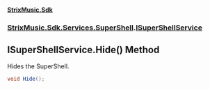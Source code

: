 #### [StrixMusic.Sdk](./index.md 'index')
### [StrixMusic.Sdk.Services.SuperShell](./StrixMusic-Sdk-Services-SuperShell.md 'StrixMusic.Sdk.Services.SuperShell').[ISuperShellService](./StrixMusic-Sdk-Services-SuperShell-ISuperShellService.md 'StrixMusic.Sdk.Services.SuperShell.ISuperShellService')
## ISuperShellService.Hide() Method
Hides the SuperShell.  
```csharp
void Hide();
```
